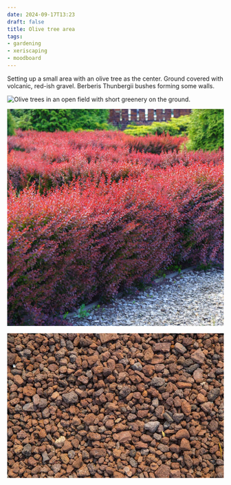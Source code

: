 ```yaml
---
date: 2024-09-17T13:23
draft: false
title: Olive tree area
tags:
- gardening
- xeriscaping
- moodboard
---
```


Setting up a small area with an olive tree as the center. Ground covered with volcanic, red-ish gravel. Berberis Thunbergii bushes forming some walls.

![Olive trees in an open field with short greenery on the ground.](../attachment/vsc-paste/olive-tree-area-240917132924.png)

![Berberis Thunbergii bushes with red leaves. ](../attachment/vsc-paste/olive-tree-area-240917133553.png)

![Small volcanic/lava rock/gravel in bordeaux and brown color tones.](../attachment/vsc-paste/olive-tree-area-240917133057.png)
